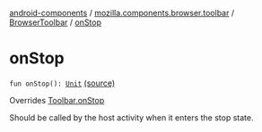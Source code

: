 [android-components](../../index.md) / [mozilla.components.browser.toolbar](../index.md) / [BrowserToolbar](index.md) / [onStop](./on-stop.md)

# onStop

`fun onStop(): `[`Unit`](https://kotlinlang.org/api/latest/jvm/stdlib/kotlin/-unit/index.html) [(source)](https://github.com/mozilla-mobile/android-components/blob/master/components/browser/toolbar/src/main/java/mozilla/components/browser/toolbar/BrowserToolbar.kt#L191)

Overrides [Toolbar.onStop](../../mozilla.components.concept.toolbar/-toolbar/on-stop.md)

Should be called by the host activity when it enters the stop state.

